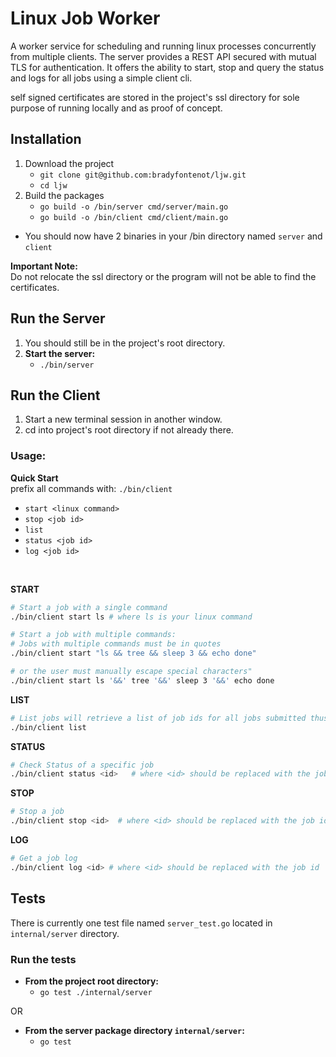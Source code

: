 # **Linux Job Worker**

A worker service for scheduling and running linux processes concurrently from multiple clients. The server provides a REST API secured with mutual TLS for authentication. It offers the ability to start, stop and query the status and logs for all jobs using a simple client cli.

self signed certificates are stored in the project's ssl directory for sole purpose of running locally and as proof of concept.

## Installation
1. Download the project
   - `git clone git@github.com:bradyfontenot/ljw.git`
   - `cd ljw`
2. Build the packages
   - `go build -o /bin/server cmd/server/main.go`
   - `go build -o /bin/client cmd/client/main.go`

- You should now have 2 binaries in your /bin directory named `server` and `client`

**Important Note:** \
Do not relocate the ssl directory or the program will not be able to find the certificates.

## Run the Server
1. You should still be in the project's root directory.
2. **Start the server:**
   - `./bin/server`

## Run the Client
  1. Start a new terminal session in another window.
  2. cd into project's root directory if not already there.

### **Usage:**

**Quick Start** \
prefix all commands with: `./bin/client` 
- `start <linux command>`
- `stop <job id>`
- `list`
- `status <job id>`
- `log <job id>`

<br>

**START**
```bash
# Start a job with a single command
./bin/client start ls # where ls is your linux command

# Start a job with multiple commands:
# Jobs with multiple commands must be in quotes 
./bin/client start "ls && tree && sleep 3 && echo done"

# or the user must manually escape special characters"
./bin/client start ls '&&' tree '&&' sleep 3 '&&' echo done
```
**LIST**
```bash
# List jobs will retrieve a list of job ids for all jobs submitted thus far.
./bin/client list
```

**STATUS**
```bash
# Check Status of a specific job
./bin/client status <id>   # where <id> should be replaced with the job id
```

**STOP**
```bash
# Stop a job
./bin/client stop <id>  # where <id> should be replaced with the job id
```

**LOG**
```bash
# Get a job log
./bin/client log <id> # where <id> should be replaced with the job id

```

## Tests

There is currently one test file named `server_test.go` located in `internal/server` directory.

### Run the tests
- **From the project root directory:**
  - `go test ./internal/server`

OR
- **From the server package directory `internal/server`:**
  - `go test`